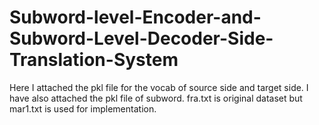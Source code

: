 # Subword-level-Encoder-and-Subword-Level-Decoder-Side-Translation-System
Here I attached the pkl file for the vocab of source side and target side.
I have also attached the pkl file of subword.
fra.txt is original dataset but mar1.txt is used for implementation.
